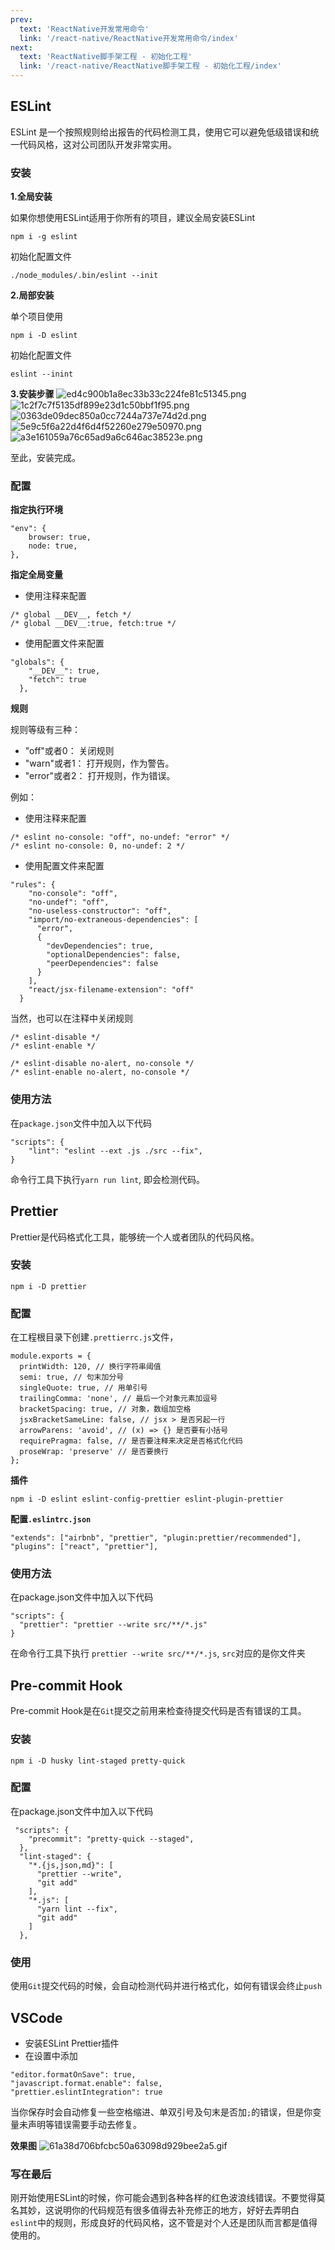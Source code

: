 ```yaml
---
prev: 
  text: 'ReactNative开发常用命令'
  link: '/react-native/ReactNative开发常用命令/index'
next: 
  text: 'ReactNative脚手架工程 - 初始化工程'
  link: '/react-native/ReactNative脚手架工程 - 初始化工程/index'
---
```

## ESLint

ESLint 是一个按照规则给出报告的代码检测工具，使用它可以避免低级错误和统一代码风格，这对公司团队开发非常实用。

### 安装
**1.全局安装**

如果你想使用ESLint适用于你所有的项目，建议全局安装ESLint

`npm i -g eslint`

初始化配置文件

`./node_modules/.bin/eslint --init`
	
**2.局部安装**

单个项目使用

`npm i -D eslint`
	
初始化配置文件

`eslint --inint`

**3.安装步骤**
![ed4c900b1a8ec33b33c224fe81c51345.png](ed4c900b1a8ec33b33c224fe81c51345.png)
![1c2f7c7f5135df899e23d1c50bbf1f95.png](1c2f7c7f5135df899e23d1c50bbf1f95.png)
![0363de09dec850a0cc7244a737e74d2d.png](0363de09dec850a0cc7244a737e74d2d.png)
![5e9c5f6a22d4f6d4f52260e279e50970.png](5e9c5f6a22d4f6d4f52260e279e50970.png)
![a3e161059a76c65ad9a6c646ac38523e.png](a3e161059a76c65ad9a6c646ac38523e.png)

至此，安装完成。

### 配置
**指定执行环境**

```
"env": {
	browser: true,
	node: true,
},
```
**指定全局变量**

* 使用注释来配置

```
/* global __DEV__, fetch */
/* global __DEV__:true, fetch:true */
```
* 使用配置文件来配置

```
"globals": {
    "__DEV__": true,
    "fetch": true
  },
```

**规则**

规则等级有三种：

* "off"或者0： 关闭规则 
* "warn"或者1： 打开规则，作为警告。
* "error"或者2： 打开规则，作为错误。

例如：

* 使用注释来配置

```
/* eslint no-console: "off", no-undef: "error" */
/* eslint no-console: 0, no-undef: 2 */
```

* 使用配置文件来配置

```
"rules": {
    "no-console": "off",
    "no-undef": "off",
    "no-useless-constructor": "off",
    "import/no-extraneous-dependencies": [
      "error",
      {
        "devDependencies": true,
        "optionalDependencies": false,
        "peerDependencies": false
      }
    ],
    "react/jsx-filename-extension": "off"
  }
```

当然，也可以在注释中关闭规则 

```
/* eslint-disable */
/* eslint-enable */

/* eslint-disable no-alert, no-console */
/* eslint-enable no-alert, no-console */
```

### 使用方法
在`package.json`文件中加入以下代码

```
"scripts": {
    "lint": "eslint --ext .js ./src --fix",
}
```
命令行工具下执行`yarn run lint`, 即会检测代码。

## Prettier
Prettier是代码格式化工具，能够统一个人或者团队的代码风格。

### 安装
`npm i -D prettier`

### 配置

在工程根目录下创建`.prettierrc.js`文件，
```
module.exports = {
  printWidth: 120, // 换行字符串阈值
  semi: true, // 句末加分号
  singleQuote: true, // 用单引号
  trailingComma: 'none', // 最后一个对象元素加逗号
  bracketSpacing: true, // 对象，数组加空格
  jsxBracketSameLine: false, // jsx > 是否另起一行
  arrowParens: 'avoid', // (x) => {} 是否要有小括号
  requirePragma: false, // 是否要注释来决定是否格式化代码
  proseWrap: 'preserve' // 是否要换行
};
```

**插件**

`npm i -D eslint eslint-config-prettier eslint-plugin-prettier`

**配置`.eslintrc.json`**

```
"extends": ["airbnb", "prettier", "plugin:prettier/recommended"],
"plugins": ["react", "prettier"],
```

### 使用方法
在package.json文件中加入以下代码

```
"scripts": {
  "prettier": "prettier --write src/**/*.js"
}
```

在命令行工具下执行 `prettier --write src/**/*.js`, `src`对应的是你文件夹



## Pre-commit Hook

Pre-commit Hook是在`Git`提交之前用来检查待提交代码是否有错误的工具。

### 安装
`npm i -D husky lint-staged pretty-quick`

### 配置
在package.json文件中加入以下代码

```
 "scripts": {
    "precommit": "pretty-quick --staged",
  },
  "lint-staged": {
    "*.{js,json,md}": [
      "prettier --write",
      "git add"
    ],
    "*.js": [
      "yarn lint --fix",
      "git add"
    ]
  },
```

### 使用

使用`Git`提交代码的时候，会自动检测代码并进行格式化，如何有错误会终止`push`


## VSCode

* 安装ESLint Prettier插件
* 在设置中添加

```
"editor.formatOnSave": true,
"javascript.format.enable": false,
"prettier.eslintIntegration": true
```

当你保存时会自动修复一些空格缩进、单双引号及句末是否加`;`的错误，但是你变量未声明等错误需要手动去修复。

**效果图**
![61a38d706bfcbc50a63098d929bee2a5.gif](61a38d706bfcbc50a63098d929bee2a5.gif)

### 写在最后
刚开始使用ESLint的时候，你可能会遇到各种各样的红色波浪线错误。不要觉得莫名其妙，这说明你的代码规范有很多值得去补充修正的地方，好好去弄明白`eslint`中的规则，形成良好的代码风格，这不管是对个人还是团队而言都是值得使用的。

